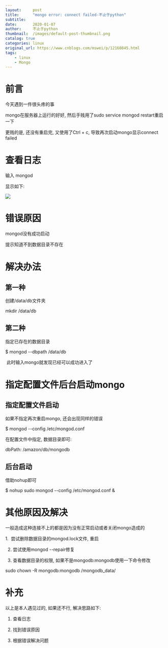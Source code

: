```yaml
---
layout:     post
title:      "mongo error: connect failed-不止于python"
subtitle:   
date:       2020-01-07
author:     不止于python
thumbnail:  /images/default-post-thumbnail.png
catalog: true
categories: linux
original_url: https://www.cnblogs.com/mswei/p/12160845.html
tags:
    - linux
    - Mongo
---
```


# 前言

今天遇到一件很头疼的事

mongo在服务器上运行的好好, 然后手贱用了sudo service mongod restart重启一下

更贱的是, 还没有重启完, 又使用了Ctrl + c, 导致再次启动mongo显示connect failed

# 查看日志

输入 mongod

显示如下:

![](/images/91b896e2/1.png)

# 错误原因

mongod没有成功启动

提示知道不到数据目录不存在

# 解决办法

## 第一种

创建/data/db文件夹

mkdir /data/db

## 第二种

指定已存在的数据目录

$ mongod --dbpath /data/db

 此时输入mongo就发现已经可以成功进入了

# 指定配置文件后台启动mongo

## 指定配置文件启动

如果不指定再次重启mongo, 还会出现同样的错误

$ mongod --config /etc/mongod.conf

在配置文件中指定, 数据目录即可:

dbPath: /amazon/db/mongodb

## 后台启动

借助nohup即可

$ nohup sudo mongod --config /etc/mongod.conf &

# 其他原因及解决

一般造成这种连接不上的都是因为没有正常启动或者关闭mongo造成的

1.  尝试删除数据目录的mongod.lock文件, 重启

2. 尝试使用mongod --repair修复

3. 查看数据目录的权限, 如果不是mongodb:mongodb使用一下命令修改

sudo chown -R mongodb:mongodb /mongodb\_data/

# 补充

以上是本人遇见过的, 如果还不行, 解决思路如下:

1. 查看日志

2. 找到错误原因

3. 根据错误解决问题